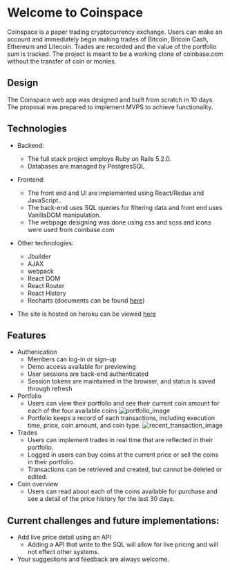 # Welcome to Coinspace

Coinspace is a paper trading cryptocurrency exchange. Users can make an account and immediately begin making trades of Bitcoin, Bitcoin Cash, Ethereum and Litecoin. Trades are recorded and the value of the portfolio sum is tracked. The project is meant to be a working clone of coinbase.com without the transfer of coin or monies.

## Design
The Coinspace web app was designed and built from scratch in 10 days. The proposal was prepared to implement MVPS to achieve functionality.

## Technologies
* Backend:
  * The full stack project employs Ruby on Rails 5.2.0.
  * Databases are managed by PostgresSQL

* Frontend:
  * The front end and UI are implemented using React/Redux and JavaScript..
  * The back-end uses SQL queries for filtering data and front end uses VanillaDOM manipulation.
  * The webpage designing was done using css and scss and icons were used from coinbase.com

* Other technologies:
  * Jbuilder
  * AJAX
  * webpack
  * React DOM
  * React Router
  * React History
  * Recharts (documents can be found [here](http://recharts.org/))

* The site is hosted on heroku can be viewed [here](https://aa-coinspace.herokuapp.com/)

## Features

* Authenication
  * Members can log-in or sign-up
  * Demo access available for previewing
  * User sessions are back-end authenticated
  * Session tokens are maintained in the browser, and status is saved through refresh
* Portfolio
  * Users can view their portfolio and see their current coin amount for each of the four available coins
  ![portfolio_image](Portfolio_view.png)
  * Portfolio keeps a record of each transactions, including execution time, price, coin amount, and coin type.
  ![recent_transaction_image](recent_transactions.png)
* Trades
  * Users can implement trades in real time that are reflected in their portfolio.
  * Logged in users can buy coins at the current price or sell the coins in their portfolio.
  * Transactions can be retrieved and created, but cannot be deleted or edited.
* Coin overview  
  * Users can read about each of the coins available for purchase and see a detail of the price history for the last 30 days.

## Current challenges and future implementations:
  * Add live price detail using an API
    * Adding a API that write to the SQL will allow for live pricing and will not effect other systems.
  * Your suggestions and feedback are always welcome.
